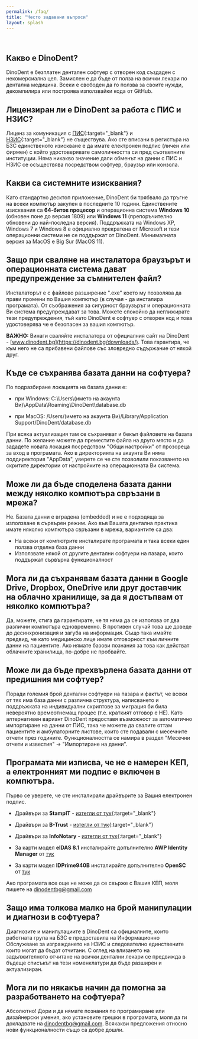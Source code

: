 ```yaml
---
permalink: /faq/
title: "Често задавани въпроси"
layout: splash
---
```

<br>

## Какво е DinoDent?
DinoDent е безплатен дентален софтуер с отворен код създаден с некомерсиална цел. Замислен е да бъде от полза на всички лекари по дентална медицина. Всеки е свободен да го ползва за своите нужди, декомпилира или построява използвайки кода от GitHub.

## Лицензиран ли е DinoDent за работа с ПИС и НЗИС?
Лиценз за комуникация с [ПИС](https://pis.nhif.bg/){:target="_blank"} и [НЗИС](https://www.his.bg/){:target="_blank"} не съществува. Ако сте вписани в регистъра на БЗС единственото изискване е да имате електронен подпис (личен или фирмен) с който удостоверявате самоличността си пред съответните институции. Няма никакво значение дали обменът на данни с ПИС и НЗИС се осъществява посредством софтуер, браузър или конзола.

## Какви са системните изисквания?
Като стандартно десктоп приложение, DinoDent би трябвало да тръгне на всеки компютър закупен в последните 10 години. Единствените изисквания са <b>64-битов процесор</b> и операционна система
<b>Windows 10</b> (обновен поне до версия 1809) или <b>Windows 11</b> (препоръчително обновени до най-последна версия). Поддръжката на Windows XP, Windows 7 и Windows 8 е официално прекратена от Microsoft и тези операционни системи не се поддържат от DinoDent. 
Минималната версия за MacOS е Big Sur (МacOS 11). 

## Защо при сваляне на инсталатора браузърът и операционната система дават предупреждение за съмнителен файл?
Инсталаторът е с файлово разширение ".exe" което му позволява да прави промени по Вашия компютър (в случая - да инсталира програмата). От съображения за сигурност браузърът и операционната Ви система предупреждават за това. Можете спокойно да неглижирате тези предупреждения, тъй като DinoDent е софтуер с отворен код и това удостоверява че е безопасен за вашия компютър. 

<b>ВАЖНО:</b> Винаги сваляйте инсталатора от официалния сайт на DinoDent - [www.dinodent.bg](https://dinodent.bg/downloads/). Това гарантира, че към него не са прибавени файлове със зловредно съдържание от някой друг.

## Къде се съхранява базата данни на софтуера?
По подразбиране локацията на базата данни е: 

- при Windows:
C:\Users\\(името на акаунта Ви)\AppData\Roaming\DinoDent\database.db

- при MacOS:
/Users/(името на акаунта Ви)/Library/Application Support/DinoDent/database.db

При всяка актуализация там се съхраняват и бекъп файловете на базата данни. По желание можете да преместите файла на друго място и да зададете новата локация посредством "Общи настройки" от прозореца за вход в програмата. Ако в директорията на акаунта Ви няма поддиректория "AppData", уверете се че сте позволили показването на скритите директории от настройките на операционната Ви система.

## Може ли да бъде споделена базата данни между няколко компютъра свръзани в мрежа?
Не. Базата данни е вградена (embedded) и не е подходяща за използване в сървърен режим. Ако във Вашата дентална практика имате няколко компютъра свръзани в мрежа, вариантите са два: 

- На всеки от компютрите инсталирате програмата и така всеки един ползва отделна база данни
- Използвате някой от другите дентални софтуери на пазара, които поддържат сървърна функционалност

## Мога ли да съхранявам базата данни в Google Drive, Dropbox, OneDrive или друг доставчик на облачно хранилище, за да я достъпвам от няколко компютъра?
Да, можете, стига да гарантирате, че тя няма да се използва от два различни компютъра едновременно. В противен случай това ще доведе до десинхронизация и загуба на информация. Също така имайте предвид, че като медицинско лице имате отговорност към личните данни на пациентите. Ако нямате базови познания за това как действат облачните хранилища, по-добре не пробвайте.

## Може ли да бъде прехвърлена базата данни от предишния ми софтуер?
Поради големия брой дентални софтуери на пазара и фактът, че всеки от тях има база данни с различна структура, написването и поддръжката на индивидуални скриптове за миграция би била невероятно времеотнемащ процес (т.е. краткият отговор е НЕ). Като алтернативен вариант DinoDent предоставя възможност за автоматично импортиране на данни от ПИС, така че можете да свалите оттам пациентите и амбулаторните листове, които сте подавали с месечните отчети през годините. Функционалността се намира в раздел "Месечни отчети и известия" -> "Импортиране на данни".

## Програмата ми изписва, че не е намерен КЕП, а електронният ми подпис е включен в компютъра.
Първо се уверете, че сте инсталирали драйвърите за Вашия електронен подпис.

- Драйвъри за <b>StampIT</b> - [изтегли от тук](https://www.stampit.org/bg/page/795){:target="_blank"}
- Драйвъри за <b>B-Trust</b> - [изтегли от тук](https://www.b-trust.bg/client-center/signature-installation){:target="_blank"}
- Драйвъри за <b>InfoNotary</b> - [изтегли от тук](https://www.infonotary.com/?p=technical-support){:target="_blank"}

- За карти модел <b>eIDAS 8.1</b> инсталирайте допълнително <b>AWP Identity Manager</b> от [тук](https://installer.id.ee/media/win/installer/AWP-5.3.5-SR1.x64.en-US.msi)
- За карти модел <b>IDPrime940B</b> инсталирайте допълнително <b>OpenSC</b> от [тук](https://github.com/OpenSC/OpenSC/releases/download/0.23.0/OpenSC-0.23.0_win64.msi)

Ако програмата все още не може да се свърже с Вашия КЕП, моля пишете на [dinodentbg@gmail.com](mailto:dinodentbg@gmail.com)

## Защо има толкова малко на брой манипулации и диагнози в софтуера?
Диагнозите и манипулациите в DinoDent са официалните, които работната група на БЗС е предоставила на Информационно Обслужване за изграждането на НЗИС и следователно единствените които могат да бъдат отчитани. С оглед на влизането на задължителното отчитане на всички дентални лекари се предвижда в бъдеще списъкът на тези номенклатури да бъде разширен и актуализиран.

## Мога ли по някакъв начин да помогна за разработването на софтуера?
Абсолютно! Дори и да нямате познания по програмиране или дизайнерски умения, ако установите грешки в програмата, моля да ги докладвате на [dinodentbg@gmail.com](mailto:dinodentbg@gmail.com). Всякакви предложения относно нови функционалности също са добре дошли.
